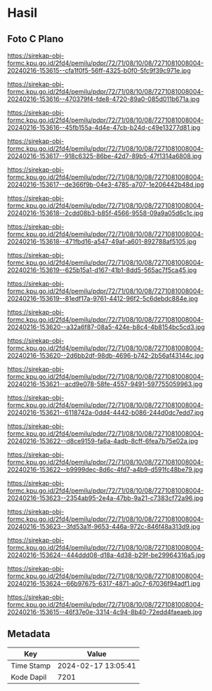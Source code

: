 # Hasil

## Foto C Plano

https://sirekap-obj-formc.kpu.go.id/2fd4/pemilu/pdpr/72/71/08/10/08/7271081008004-20240216-153615--cfa1f0f5-56ff-4325-b0f0-5fc9f39c971e.jpg

https://sirekap-obj-formc.kpu.go.id/2fd4/pemilu/pdpr/72/71/08/10/08/7271081008004-20240216-153616--470379f4-fde8-4720-89a0-085d011b671a.jpg

https://sirekap-obj-formc.kpu.go.id/2fd4/pemilu/pdpr/72/71/08/10/08/7271081008004-20240216-153616--45fb155a-4d4e-47cb-b24d-c49e13277d81.jpg

https://sirekap-obj-formc.kpu.go.id/2fd4/pemilu/pdpr/72/71/08/10/08/7271081008004-20240216-153617--918c6325-86be-42d7-89b5-47f1314a6808.jpg

https://sirekap-obj-formc.kpu.go.id/2fd4/pemilu/pdpr/72/71/08/10/08/7271081008004-20240216-153617--de366f9b-04e3-4785-a707-1e206442b48d.jpg

https://sirekap-obj-formc.kpu.go.id/2fd4/pemilu/pdpr/72/71/08/10/08/7271081008004-20240216-153618--2cdd08b3-b85f-4566-9558-09a9a05d6c1c.jpg

https://sirekap-obj-formc.kpu.go.id/2fd4/pemilu/pdpr/72/71/08/10/08/7271081008004-20240216-153618--471fbd16-a547-49af-a601-892788af5105.jpg

https://sirekap-obj-formc.kpu.go.id/2fd4/pemilu/pdpr/72/71/08/10/08/7271081008004-20240216-153619--625b15a1-d167-41b1-8dd5-565ac7f5ca45.jpg

https://sirekap-obj-formc.kpu.go.id/2fd4/pemilu/pdpr/72/71/08/10/08/7271081008004-20240216-153619--81edf17a-9761-4412-96f2-5c6debdc884e.jpg

https://sirekap-obj-formc.kpu.go.id/2fd4/pemilu/pdpr/72/71/08/10/08/7271081008004-20240216-153620--a32a6f87-08a5-424e-b8c4-4b8154bc5cd3.jpg

https://sirekap-obj-formc.kpu.go.id/2fd4/pemilu/pdpr/72/71/08/10/08/7271081008004-20240216-153620--2d6bb2df-98db-4696-b742-2b56af43144c.jpg

https://sirekap-obj-formc.kpu.go.id/2fd4/pemilu/pdpr/72/71/08/10/08/7271081008004-20240216-153621--acd9e078-58fe-4557-9491-597755059963.jpg

https://sirekap-obj-formc.kpu.go.id/2fd4/pemilu/pdpr/72/71/08/10/08/7271081008004-20240216-153621--6118742a-0dd4-4442-b086-244d0dc7edd7.jpg

https://sirekap-obj-formc.kpu.go.id/2fd4/pemilu/pdpr/72/71/08/10/08/7271081008004-20240216-153622--d8ce9159-fa6a-4adb-8cff-6fea7b75e02a.jpg

https://sirekap-obj-formc.kpu.go.id/2fd4/pemilu/pdpr/72/71/08/10/08/7271081008004-20240216-153622--b9999dec-8d6c-4fd7-a4b9-d591fc48be79.jpg

https://sirekap-obj-formc.kpu.go.id/2fd4/pemilu/pdpr/72/71/08/10/08/7271081008004-20240216-153623--2354ab95-2e4a-47bb-9a21-c7383cf72a96.jpg

https://sirekap-obj-formc.kpu.go.id/2fd4/pemilu/pdpr/72/71/08/10/08/7271081008004-20240216-153623--3fd53a1f-9653-446a-972c-846f48a313d9.jpg

https://sirekap-obj-formc.kpu.go.id/2fd4/pemilu/pdpr/72/71/08/10/08/7271081008004-20240216-153624--444ddd08-d18a-4d38-b29f-be29964316a5.jpg

https://sirekap-obj-formc.kpu.go.id/2fd4/pemilu/pdpr/72/71/08/10/08/7271081008004-20240216-153624--66b97675-6317-4871-a0c7-67036f94adf1.jpg

https://sirekap-obj-formc.kpu.go.id/2fd4/pemilu/pdpr/72/71/08/10/08/7271081008004-20240216-153615--46f37e0e-3314-4c94-8b40-72edd4faeaeb.jpg


## Metadata

| Key        | Value               |
| ---------- | ------------------- |
| Time Stamp | 2024-02-17 13:05:41 |
| Kode Dapil | 7201                |



